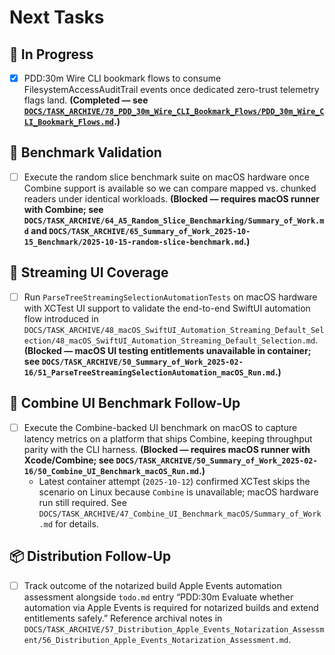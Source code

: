 # Next Tasks

## 🚧 In Progress

- [x] PDD:30m Wire CLI bookmark flows to consume FilesystemAccessAuditTrail events once dedicated zero-trust telemetry flags land. **(Completed — see [`DOCS/TASK_ARCHIVE/78_PDD_30m_Wire_CLI_Bookmark_Flows/PDD_30m_Wire_CLI_Bookmark_Flows.md`](./PDD_30m_Wire_CLI_Bookmark_Flows.md).)**

## 🔭 Benchmark Validation

- [ ] Execute the random slice benchmark suite on macOS hardware once Combine support is available so we can compare mapped vs. chunked readers under identical workloads. **(Blocked — requires macOS runner with Combine; see `DOCS/TASK_ARCHIVE/64_A5_Random_Slice_Benchmarking/Summary_of_Work.md` and `DOCS/TASK_ARCHIVE/65_Summary_of_Work_2025-10-15_Benchmark/2025-10-15-random-slice-benchmark.md`.)**

## 🧪 Streaming UI Coverage

- [ ] Run `ParseTreeStreamingSelectionAutomationTests` on macOS hardware with XCTest UI support to validate the end-to-end SwiftUI automation flow introduced in `DOCS/TASK_ARCHIVE/48_macOS_SwiftUI_Automation_Streaming_Default_Selection/48_macOS_SwiftUI_Automation_Streaming_Default_Selection.md`. **(Blocked — macOS UI testing entitlements unavailable in container; see `DOCS/TASK_ARCHIVE/50_Summary_of_Work_2025-02-16/51_ParseTreeStreamingSelectionAutomation_macOS_Run.md`.)**

## 🔬 Combine UI Benchmark Follow-Up

- [ ] Execute the Combine-backed UI benchmark on macOS to capture latency metrics on a platform that ships Combine, keeping throughput parity with the CLI harness. **(Blocked — requires macOS runner with Xcode/Combine; see `DOCS/TASK_ARCHIVE/50_Summary_of_Work_2025-02-16/50_Combine_UI_Benchmark_macOS_Run.md`.)**
  - Latest container attempt (`2025-10-12`) confirmed XCTest skips the scenario on Linux because `Combine` is unavailable; macOS hardware run still required. See `DOCS/TASK_ARCHIVE/47_Combine_UI_Benchmark_macOS/Summary_of_Work.md` for details.

## 📦 Distribution Follow-Up

- [ ] Track outcome of the notarized build Apple Events automation assessment alongside `todo.md` entry “PDD:30m Evaluate whether automation via Apple Events is required for notarized builds and extend entitlements safely.” Reference archival notes in `DOCS/TASK_ARCHIVE/57_Distribution_Apple_Events_Notarization_Assessment/56_Distribution_Apple_Events_Notarization_Assessment.md`.
